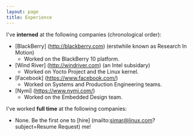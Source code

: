 ```yaml
---
layout: page
title: Experience 
---
```


I've **interned** at the following companies (chronological order):

* [BlackBerry] (http://blackberry.com) (erstwhile known as Research In Motion)
  * Worked on the BlackBerry 10 platform.
* [Wind River] (http://windriver.com) (an Intel subsidary)
  * Worked on Yocto Project and the Linux kernel.
* [Facebook] (https://www.facebook.com/)
  * Worked on Systems and Production Engineering teams.
* [Nymi] (https://www.nymi.com/)
  * Worked on the Embedded Design team.

I've worked **full time** at the following companies:

* None. Be the first one to [hire] (mailto:simar@linux.com?subject=Resume Request) me!
